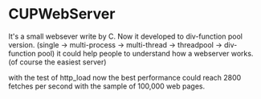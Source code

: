 # CUPWebServer

It's a small websever write by C.
Now it developed to div-function pool version.
(single -> multi-process -> multi-thread 
        -> threadpool -> div-function pool)
it could help people to understand how a webserver works.(of course the easiest server)

with the test of http_load
now the best performance could reach 2800 fetches per second with the sample of 100,000 web pages.
